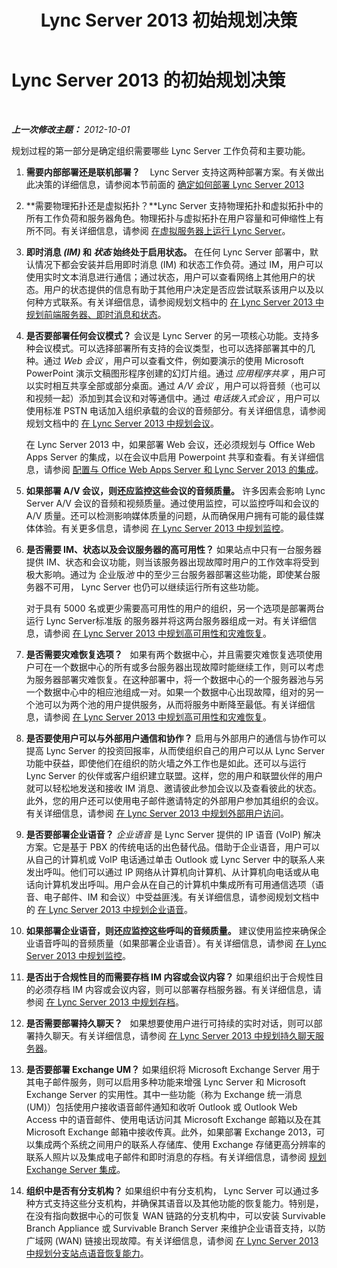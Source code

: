 ﻿---
title: Lync Server 2013 初始规划决策
TOCTitle: 初始规划决策
ms:assetid: cbaa5cb3-2b00-4b9f-952d-986a0c9f160b
ms:mtpsurl: https://technet.microsoft.com/zh-cn/library/Gg398855(v=OCS.15)
ms:contentKeyID: 49314260
ms.date: 05/19/2016
mtps_version: v=OCS.15
ms.translationtype: HT
---

# Lync Server 2013 的初始规划决策

 

_**上一次修改主题：** 2012-10-01_

规划过程的第一部分是确定组织需要哪些 Lync Server 工作负荷和主要功能。

1.  **需要内部部署还是联机部署？**    Lync Server 支持这两种部署方案。有关做出此决策的详细信息，请参阅本节前面的 [确定如何部署 Lync Server 2013](lync-server-2013-deciding-how-to-deploy-microsoft-lync.md)

2.  **需要物理拓扑还是虚拟拓扑？**Lync Server 支持物理拓扑和虚拟拓扑中的所有工作负荷和服务器角色。物理拓扑与虚拟拓扑在用户容量和可伸缩性上有所不同。有关详细信息，请参阅 [在虚拟服务器上运行 Lync Server](lync-server-2013-running-lync-server-on-virtual-servers.md)。

3.  **即时消息 *(IM)* 和 *状态* 始终处于启用状态。** 在任何 Lync Server 部署中，默认情况下都会安装并启用即时消息 (IM) 和状态工作负荷。通过 IM，用户可以使用实时文本消息进行通信；通过状态，用户可以查看网络上其他用户的状态。用户的状态提供的信息有助于其他用户决定是否应尝试联系该用户以及以何种方式联系。有关详细信息，请参阅规划文档中的 [在 Lync Server 2013 中规划前端服务器、即时消息和状态](lync-server-2013-planning-for-front-end-servers-instant-messaging-and-presence.md)。

4.  **是否要部署任何会议模式？** 会议是 Lync Server 的另一项核心功能。支持多种会议模式。可以选择部署所有支持的会议类型，也可以选择部署其中的几种。通过 *Web 会议* ，用户可以查看文件，例如要演示的使用 Microsoft PowerPoint 演示文稿图形程序创建的幻灯片组。通过 *应用程序共享* ，用户可以实时相互共享全部或部分桌面。通过 *A/V 会议* ，用户可以将音频（也可以和视频一起）添加到其会议和对等通信中。通过 *电话拨入式会议* ，用户可以使用标准 PSTN 电话加入组织承载的会议的音频部分。有关详细信息，请参阅规划文档中的 [在 Lync Server 2013 中规划会议](lync-server-2013-planning-for-conferencing.md)。
    
    在 Lync Server 2013 中，如果部署 Web 会议，还必须规划与 Office Web Apps Server 的集成，以在会议中启用 Powerpoint 共享和查看。有关详细信息，请参阅 [配置与 Office Web Apps Server 和 Lync Server 2013 的集成](lync-server-2013-enabling-office-web-apps-server-and-lync-server-2013.md)。

5.  **如果部署 A/V 会议，则还应监控这些会议的音频质量。** 许多因素会影响 Lync Server A/V 会议的音频和视频质量。通过使用监控，可以监控呼叫和会议的 A/V 质量。还可以检测影响媒体质量的问题，从而确保用户拥有可能的最佳媒体体验。有关更多信息，请参阅 [在 Lync Server 2013 中规划监控](lync-server-2013-planning-for-monitoring.md)。

6.  **是否需要 IM、状态以及会议服务器的高可用性？** 如果站点中只有一台服务器提供 IM、状态和会议功能，则当该服务器出现故障时用户的工作效率将受到极大影响。通过为 企业版*池* 中的至少三台服务器部署这些功能，即使某台服务器不可用， Lync Server 也仍可以继续运行所有这些功能。
    
    对于具有 5000 名或更少需要高可用性的用户的组织，另一个选项是部署两台运行 Lync Server标准版 的服务器并将这两台服务器组成一对。有关详细信息，请参阅 [在 Lync Server 2013 中规划高可用性和灾难恢复](lync-server-2013-planning-for-high-availability-and-disaster-recovery.md)。

7.  **是否需要灾难恢复选项？**   如果有两个数据中心，并且需要灾难恢复选项使用户可在一个数据中心的所有或多台服务器出现故障时能继续工作，则可以考虑为服务器部署灾难恢复。在这种部署中，将一个数据中心的一个服务器池与另一个数据中心中的相应池组成一对。如果一个数据中心出现故障，组对的另一个池可以为两个池的用户提供服务，从而将服务中断降至最低。有关详细信息，请参阅 [在 Lync Server 2013 中规划高可用性和灾难恢复](lync-server-2013-planning-for-high-availability-and-disaster-recovery.md)。

8.  **是否要使用户可以与外部用户通信和协作？** 启用与外部用户的通信与协作可以提高 Lync Server 的投资回报率，从而使组织自己的用户可以从 Lync Server 功能中获益，即使他们在组织的防火墙之外工作也是如此。还可以与运行 Lync Server 的伙伴或客户组织建立联盟。这样，您的用户和联盟伙伴的用户就可以轻松地发送和接收 IM 消息、邀请彼此参加会议以及查看彼此的状态。此外，您的用户还可以使用电子邮件邀请特定的外部用户参加其组织的会议。有关详细信息，请参阅 [在 Lync Server 2013 中规划外部用户访问](lync-server-2013-planning-for-external-user-access.md)。

9.  **是否要部署企业语音？** *企业语音* 是 Lync Server 提供的 IP 语音 (VoIP) 解决方案。它是基于 PBX 的传统电话的出色替代品。借助于企业语音，用户可以从自己的计算机或 VoIP 电话通过单击 Outlook 或 Lync Server 中的联系人来发出呼叫。他们可以通过 IP 网络从计算机向计算机、从计算机向电话或从电话向计算机发出呼叫。用户会从在自己的计算机中集成所有可用通信选项（语音、电子邮件、IM 和会议）中受益匪浅。有关详细信息，请参阅规划文档中的 [在 Lync Server 2013 中规划企业语音](lync-server-2013-planning-for-enterprise-voice.md)。

10. **如果部署企业语音，则还应监控这些呼叫的音频质量。** 建议使用监控来确保企业语音呼叫的音频质量（如果部署企业语音）。有关详细信息，请参阅 [在 Lync Server 2013 中规划监控](lync-server-2013-planning-for-monitoring.md)。

11. **是否出于合规性目的而需要存档 IM 内容或会议内容？** 如果组织出于合规性目的必须存档 IM 内容或会议内容，则可以部署存档服务器。有关详细信息，请参阅 [在 Lync Server 2013 中规划存档](lync-server-2013-planning-for-archiving.md)。

12. **是否需要部署持久聊天？**   如果想要使用户进行可持续的实时对话，则可以部署持久聊天。有关详细信息，请参阅 [在 Lync Server 2013 中规划持久聊天服务器](lync-server-2013-planning-for-persistent-chat-server.md)。

13. **是否要部署 Exchange UM？** 如果组织将 Microsoft Exchange Server 用于其电子邮件服务，则可以启用多种功能来增强 Lync Server 和 Microsoft Exchange Server 的实用性。其中一些功能（称为 Exchange 统一消息 (UM)）包括使用户接收语音邮件通知和收听 Outlook 或 Outlook Web Access 中的语音邮件、使用电话访问其 Microsoft Exchange 邮箱以及在其 Microsoft Exchange 邮箱中接收传真。此外，如果部署 Exchange 2013，可以集成两个系统之间用户的联系人存储库、使用 Exchange 存储更高分辨率的联系人照片以及集成电子邮件和即时消息的存档。有关详细信息，请参阅 [规划 Exchange Server 集成](lync-server-2013-planning-for-exchange-server-integration.md)。

14. **组织中是否有分支机构？** 如果组织中有分支机构， Lync Server 可以通过多种方式支持这些分支机构，并确保其语音以及其他功能的恢复能力。特别是，在没有指向数据中心的可恢复 WAN 链路的分支机构中，可以安装 Survivable Branch Appliance 或 Survivable Branch Server 来维护企业语音支持，以防广域网 (WAN) 链接出现故障。有关详细信息，请参阅 [在 Lync Server 2013 中规划分支站点语音恢复能力](lync-server-2013-planning-for-branch-site-voice-resiliency.md)。


